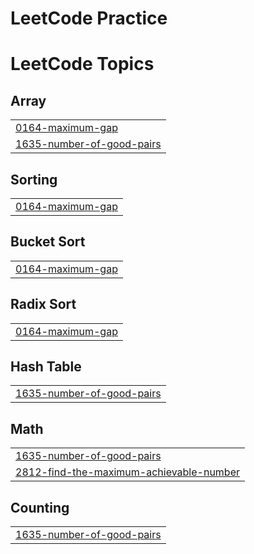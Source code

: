 # LeetCode Practice

<!---LeetCode Topics Start-->
# LeetCode Topics
## Array
|  |
| ------- |
| [0164-maximum-gap](https://github.com/hishamc18/LeetCode/tree/master/0164-maximum-gap) |
| [1635-number-of-good-pairs](https://github.com/hishamc18/LeetCode/tree/master/1635-number-of-good-pairs) |
## Sorting
|  |
| ------- |
| [0164-maximum-gap](https://github.com/hishamc18/LeetCode/tree/master/0164-maximum-gap) |
## Bucket Sort
|  |
| ------- |
| [0164-maximum-gap](https://github.com/hishamc18/LeetCode/tree/master/0164-maximum-gap) |
## Radix Sort
|  |
| ------- |
| [0164-maximum-gap](https://github.com/hishamc18/LeetCode/tree/master/0164-maximum-gap) |
## Hash Table
|  |
| ------- |
| [1635-number-of-good-pairs](https://github.com/hishamc18/LeetCode/tree/master/1635-number-of-good-pairs) |
## Math
|  |
| ------- |
| [1635-number-of-good-pairs](https://github.com/hishamc18/LeetCode/tree/master/1635-number-of-good-pairs) |
| [2812-find-the-maximum-achievable-number](https://github.com/hishamc18/LeetCode/tree/master/2812-find-the-maximum-achievable-number) |
## Counting
|  |
| ------- |
| [1635-number-of-good-pairs](https://github.com/hishamc18/LeetCode/tree/master/1635-number-of-good-pairs) |
<!---LeetCode Topics End-->